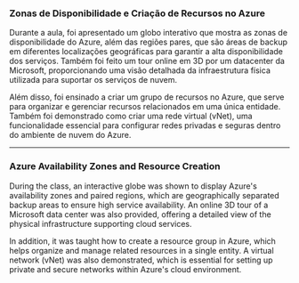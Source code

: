 ### Zonas de Disponibilidade e Criação de Recursos no Azure

Durante a aula, foi apresentado um globo interativo que mostra as zonas de disponibilidade do Azure, além das regiões pares, que são áreas de backup em diferentes localizações geográficas para garantir a alta disponibilidade dos serviços. Também foi feito um tour online em 3D por um datacenter da Microsoft, proporcionando uma visão detalhada da infraestrutura física utilizada para suportar os serviços de nuvem.

Além disso, foi ensinado a criar um grupo de recursos no Azure, que serve para organizar e gerenciar recursos relacionados em uma única entidade. Também foi demonstrado como criar uma rede virtual (vNet), uma funcionalidade essencial para configurar redes privadas e seguras dentro do ambiente de nuvem do Azure.

---

### Azure Availability Zones and Resource Creation

During the class, an interactive globe was shown to display Azure's availability zones and paired regions, which are geographically separated backup areas to ensure high service availability. An online 3D tour of a Microsoft data center was also provided, offering a detailed view of the physical infrastructure supporting cloud services.

In addition, it was taught how to create a resource group in Azure, which helps organize and manage related resources in a single entity. A virtual network (vNet) was also demonstrated, which is essential for setting up private and secure networks within Azure's cloud environment.
